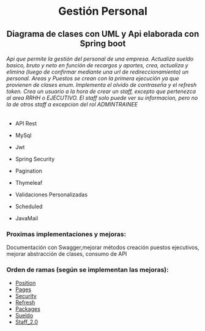 <h1 align="center">Gestión Personal</h1>

<h2 align="center">Diagrama de clases con UML y Api elaborada con Spring boot</h2>
<h6>Api que permite la gestión del personal de una empresa. Actualiza sueldo basico, bruto y neto en función de recargos y aportes,
 crea, actualiza y elimina (luego de confirmar mediante una url de redireccionamiento) un personal. Areas y Puestos 
 se crean con la primera ejecución ya que provienen de clases enum. Implementa el olvido de contraseña y el refresh token. 
 Crea un usuario a la hora de crear un staff, excepto que pertenezca al area RRHH o EJECUTIVO. El staff solo puede ver su informacion, pero no la de otros staff a excepcion del rol ADMINTRAINEE
</h6>

- API Rest

- MySql

- Jwt

- Spring Security

- Pagination

- Thymeleaf

- Validaciones Personalizadas

- Scheduled

- JavaMail

<h3 align="left">Proximas implementaciones y mejoras:</h3>

<p>Documentación con Swagger,mejorar métodos creación puestos ejecutivos, 
 mejorar abstracción de clases, consumo de API</p>

<h3 align="left">Orden de ramas (según se implementan las mejoras):</h3>

- [Position](#Position)
- [Pages](#Pages)
- [Security](#Security)
- [Refresh](#Refresh)
- [Packages](#Packages)
- [Sueldo](#Sueldo)
- [Staff_2.0](#Staff_2.0)
